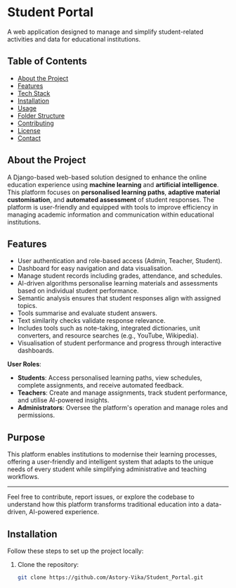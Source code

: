 # Student Portal

A web application designed to manage and simplify student-related activities and data for educational institutions.

## Table of Contents

- [About the Project](#about-the-project)
- [Features](#features)
- [Tech Stack](#tech-stack)
- [Installation](#installation)
- [Usage](#usage)
- [Folder Structure](#folder-structure)
- [Contributing](#contributing)
- [License](#license)
- [Contact](#contact)

## About the Project

A Django-based web-based solution designed to enhance the online education experience using **machine learning** and **artificial intelligence**. This platform focuses on **personalised learning paths**, **adaptive material customisation**, and **automated assessment** of student responses. The platform is user-friendly and equipped with tools to improve efficiency in managing academic information and communication within educational institutions.

## Features

- User authentication and role-based access (Admin, Teacher, Student).
- Dashboard for easy navigation and data visualisation.
- Manage student records including grades, attendance, and schedules.
- AI-driven algorithms personalise learning materials and assessments based on individual student performance.
- Semantic analysis ensures that student responses align with assigned topics.
- Tools summarise and evaluate student answers.
- Text similarity checks validate response relevance.
- Includes tools such as note-taking, integrated dictionaries, unit converters, and resource searches (e.g., YouTube, Wikipedia).
- Visualisation of student performance and progress through interactive dashboards.

**User Roles**:
   - **Students**: Access personalised learning paths, view schedules, complete assignments, and receive automated feedback.
   - **Teachers**: Create and manage assignments, track student performance, and utilise AI-powered insights.
   - **Administrators**: Oversee the platform's operation and manage roles and permissions.


## Purpose

This platform enables institutions to modernise their learning processes, offering a user-friendly and intelligent system that adapts to the unique needs of every student while simplifying administrative and teaching workflows.

---

Feel free to contribute, report issues, or explore the codebase to understand how this platform transforms traditional education into a data-driven, AI-powered experience.


## Installation

Follow these steps to set up the project locally:

1. Clone the repository:
   ```bash
   git clone https://github.com/Astory-Vika/Student_Portal.git
